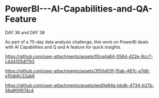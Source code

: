 # PowerBI---AI-Capabilities-and-QA-Feature

DAY 36 and DAY 38

As part of a 75-day data analysis challenge, this work on PowerBI deals with AI Capabilities and Q and A feature for quick insights.




https://github.com/user-attachments/assets/f0ce4a84-056d-422e-9cc7-c444105df793





https://github.com/user-attachments/assets/3f50d03f-f5ab-487c-a7d6-e15db6c32ab6







https://github.com/user-attachments/assets/eed0e64a-bbdb-4734-b27b-56a9f0f674c4

